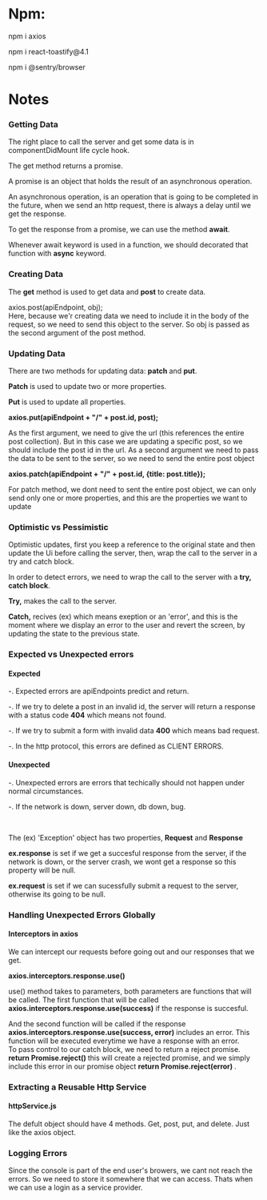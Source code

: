 <h1>Npm:</h1>

<p>npm i axios</p>
<p>npm i react-toastify@4.1</p>
<p>npm i @sentry/browser</p>

<h1>Notes</h1>

<h3>Getting Data</h3>
<p>The right place to call the server and get some data is in componentDidMount life cycle hook.</p>
<p>The get method returns a promise.</p>
<p>A promise is an object that holds the result of an asynchronous operation.</p>
<p>An asynchronous operation, is an operation that is going to be completed in the future, when we send an http request, there is always a delay
until we get the response.
</p>
<p>To get the response from a promise, we can use the method <b>await</b>.</p>
<p>Whenever await keyword is used in a function, we should decorated that function with <b>async</b> keyword.</p>

<h3>Creating Data</h3>
<p>The <b>get</b> method is used to get data and <b>post</b> to create data.</p>
<p>axios.post(apiEndpoint, obj);  
<br>
Here, because we'r creating data we need to include it in the body of the request, so we need to send this object to the server. So obj is passed as the second argument of the post method.</p>

<h3>Updating Data</h3>
<p>There are two methods for updating data: <b>patch</b> and <b>put</b>.</p>
<p><b>Patch</b> is used to update two or more properties.</p>
<p><b>Put</b> is used to update all properties.</p>

<p><b>axios.put(apiEndpoint + "/" + post.id, post);</b></p>
<p>As the first argument, we need to give the url (this references the entire post collection). But in this case we are updating a specific post, so we should include the post id in the url. As a second argument we need to pass the data to be sent to the server, so we need to send the entire post object</p>

<p><b>axios.patch(apiEndpoint + "/" + post.id, {title: post.title});</b></p>
<p>For patch method, we dont need to sent the entire post object, we can only send only one or more properties, and this are the properties we want to update</p>

<h3>Optimistic vs Pessimistic</h3>
<p>Optimistic updates, first you keep a reference to the original state and then update the Ui before calling the server, then, wrap the call to the server in a try and catch block.</p>
<p>In order to detect errors, we need to wrap the call to the server with a <b>try, catch block</b>.</p>
<p><b>Try,</b> makes the call to the server.</p>
<p>
<b>Catch,</b> 
recives (ex) which means exeption or an 'error', and  this is the moment where we display an error to the user and revert the screen, by updating the state to the previous state.
</p>

<h3>Expected vs Unexpected errors</h3>

<h4>Expected</h4>

<p>-. Expected errors are apiEndpoints predict and return.</p>
<p>-. If we try to delete a post in an invalid id, the server will return a response with a status code <b>404</b> which means not found.</p>
<p>-. If we try to submit a form with invalid data <b>400</b> which means bad request.</p>
<p>-. In the http protocol, this errors are defined as CLIENT ERRORS. </p>

<h4>Unexpected</h4>
<p>-. Unexpected errors are errors that techically should not happen under normal circumstances.</p>
<p>-. If the network is down, server down, db down, bug.</p>
<br>
<p>The (ex) 'Exception' object has two properties, <b>Request</b> and <b>Response</b> </p>
<p> <b>ex.response</b> is set if we get a succesful response from the server, if the network is down, or the server crash, we wont get a response so this property will be null.</p>

<p> <b>ex.request</b> is set if we can sucessfully submit a request to the server, otherwise its going to be null.</p>

<h3>Handling Unexpected Errors Globally</h3>

<h4>Interceptors in axios</h4>

<p>We can intercept our requests before going out and our responses that we get.</p>
<p><b>axios.interceptors.response.use()</b></p>
<p>use() method takes to parameters, both parameters are functions that will be called. The first function that will be called <b>axios.interceptors.response.use(success)</b> if the response is succesful.</p>

<p>
And the second function will be called if the response <b>axios.interceptors.response.use(success, error)</b>
includes an error. This function will be executed everytime we have a response with an error. 
<br>
To pass control to our catch block, we need to return a reject promise. <b> return Promise.reject() </b> this will create a rejected promise, and we simply include this error in our promise object <b> return Promise.reject(error) </b>.
</p>

<h3>Extracting a Reusable Http Service</h3>

<h4>httpService.js</h4>
<p>The defult object should have 4 methods. Get, post, put, and delete. 
Just like the axios object.</p>

<h3>Logging Errors</h3>

<p>Since the console is part of the end user's browers, we cant not reach the errors. So we need to store it somewhere that we can access.
Thats when we can use a login as a service provider.
</p>
